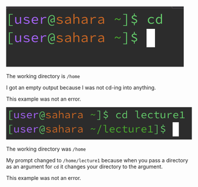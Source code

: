 ![Image](cd-no-command.png)

The working directory is `/home`

I got an empty output because I was not cd-ing into anything.

This example was not an error.

![Image](cd-directory-argument.png)

The working directory was `/home`

My prompt changed to `/home/lecture1` because when you pass a directory as an argument for `cd` it changes your directory to the argument.

This example was not an error. 

